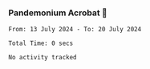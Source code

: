### Pandemonium Acrobat 🤸

<!--START_SECTION:waka-->

```all_time
From: 13 July 2024 - To: 20 July 2024

Total Time: 0 secs

No activity tracked
```

<!--END_SECTION:waka-->
